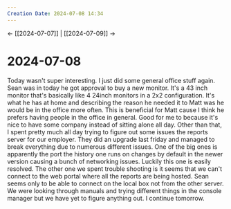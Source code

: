 ```yaml
---
Creation Date: 2024-07-08 14:34
---
```


<- [[2024-07-07]] | [[2024-07-09]]  ->

# 2024-07-08
Today wasn't super interesting. I just did some general office stuff again. Sean was in today he got approval to buy a new monitor. It's a 43 inch monitor that's basically like 4 24inch monitors in a 2x2 configuration. It's what he has at home and describing the reason he needed it to Matt was he would be in the office more often. This is beneficial for Matt cause I think he prefers having people in the office in general. Good for me to because it's nice to have some company instead of sitting alone all day.  Other than that, I spent pretty much all day trying to figure out some issues the reports server for our employer. They did an upgrade last friday and managed to break everything due to numerous different issues. One of the big ones is apparently the port the history one runs on changes by default in the newer version causing a bunch of networking issues. Luckily this one is easily resolved. The other one we spent trouble shooting is it seems that we can't connect to the web portal where all the reports are being hosted. Sean seems only to be able to connect on the local box not from the other server. We were looking through manuals and trying different things in the console manager but we have yet to figure anything out. I continue tomorrow.